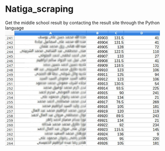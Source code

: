 # Natiga_scraping
Get the middle school result by contacting the result site through the Python language
![Screenshot](screenshot.jpeg)
